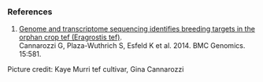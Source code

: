 ### References

1.  [Genome and transcriptome sequencing identifies breeding targets in
    the orphan crop tef (Eragrostis
    tef)](http://europepmc.org/abstract/MED/25007843).\
    Cannarozzi G, Plaza-Wuthrich S, Esfeld K et al. 2014. BMC Genomics.
    15:581.

Picture credit: Kaye Murri tef cultivar, Gina Cannarozzi
